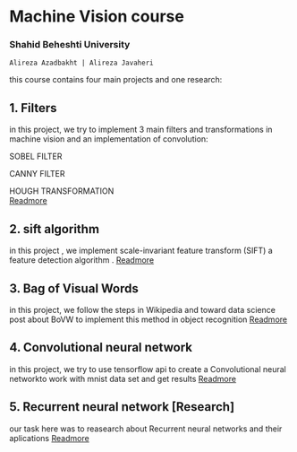# Machine Vision course
### Shahid Beheshti University 
    Alireza Azadbakht | Alireza Javaheri
    
this course contains four main projects and one research:

## 1. Filters
in this project, we try to implement 3 main filters and transformations in machine vision and an implementation of convolution:

 SOBEL FILTER
 
CANNY FILTER

HOUGH TRANSFORMATION  
[Readmore](https://github.com/AlirezaAzadbakht/Machine-Vision/tree/master/Filters)

## 2. sift algorithm
in this project , we implement scale-invariant feature transform (SIFT) a feature detection algorithm .
[Readmore](https://github.com/AlirezaAzadbakht/Machine-Vision/tree/master/sift-algorithm)

## 3. Bag of Visual Words
in this project, we follow the steps in Wikipedia and toward data science post about BoVW to implement this method in object recognition 
[Readmore](https://github.com/AlirezaAzadbakht/Machine-Vision/tree/master/Bag-of-Visual-Words)

## 4. Convolutional neural network
in this project, we try to use tensorflow api to create a Convolutional neural networkto work with mnist data set and get results
[Readmore](https://github.com/AlirezaAzadbakht/Machine-Vision/tree/master/Convolutional-neural-network-mnist-project)

## 5. Recurrent neural network [Research]
 our task here was to reasearch about Recurrent neural networks and their aplications 
[Readmore](https://github.com/AlirezaAzadbakht/Machine-Vision/tree/master/Recurrent-neural-network)

